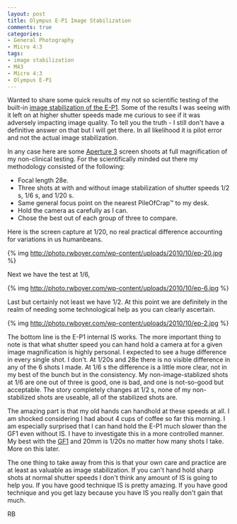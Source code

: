 ```yaml
---
layout: post
title: Olympus E-P1 Image Stabilization
comments: true
categories:
- General Photography
- Micro 4:3
tags:
- image stabilization
- M43
- Micro 4:3
- Olympus E-P1
---
```

Wanted to share some quick results of my not so scientific testing of the built-in <a href="http://www.amazon.com/gp/redirect.html?ie=UTF8&amp;location=http%3A%2F%2Fwww.amazon.com%2Fgp%2Foffer-listing%2FB002CGSYKS%3Fie%3DUTF8%26ref_%3Ddp_olp_new%26qid%3D1286031290%26sr%3D8-1%26condition%3Dnew&amp;tag=rbde-20&amp;linkCode=ur2&amp;camp=1789&amp;creative=390957">image stabilization of the E-P1</a>. Some of the results I was seeing with it left on at higher shutter speeds made me curious to see if it was adversely impacting image quality. To tell you the truth - I still don't have a definitive answer on that but I will get there. In all likelihood it is pilot error and not the actual image stabilization.

In any case here are some <a href="http://www.amazon.com/gp/redirect.html?ie=UTF8&amp;location=http%3A%2F%2Fwww.amazon.com%2Fgp%2Foffer-listing%2FB002I0JKSS%3Fie%3DUTF8%26ref_%3Dsr_1_1_olp%26s%3Delectronics%26qid%3D1286031490%26sr%3D1-1%26condition%3Dnew&amp;tag=rbde-20&amp;linkCode=ur2&amp;camp=1789&amp;creative=390957">Aperture 3</a> screen shoots at full magnification of my non-clinical testing. For the scientifically minded out there my methodology consisted of the following:
<ul>
	<li>Focal length 28e.</li>
	<li>Three shots at with and without image stabilization of shutter speeds 1/2 s, 1/6 s, and 1/20 s.</li>
	<li>Same general focus point on the nearest PileOfCrap™ to my desk.</li>
	<li>Hold the camera as carefully as I can.</li>
	<li>Chose the best out of each group of three to compare.</li>
</ul>
Here is the screen capture at 1/20, no real practical difference accounting for variations in us humanbeans.

{% img http://photo.rwboyer.com/wp-content/uploads/2010/10/ep-20.jpg %}

Next we have the test at 1/6,

{% img http://photo.rwboyer.com/wp-content/uploads/2010/10/ep-6.jpg %}

Last but certainly not least we have 1/2. At this point we are definitely in the realm of needing some technological help as you can clearly ascertain.

{% img http://photo.rwboyer.com/wp-content/uploads/2010/10/ep-2.jpg %}

The bottom line is the E-P1 internal IS works. The more important thing to note is that what shutter speed you can hand hold a camera at for a given image magnification is highly personal. I expected to see a huge difference in every single shot. I don't. At 1/20s and 28e there is no visible difference in any of the 6 shots I made. At 1/6 s the difference is a little more clear, not in my best of the bunch but in the consistency. My non-image-stablized shots at 1/6 are one out of three is good, one is bad, and one is not-so-good but acceptable. The story completely changes at 1/2 s, none of my non-stabilized shots are useable, all of the stabilized shots are.

The amazing part is that my old hands can handhold at these speeds at all. I am shocked considering I had about 4 cups of coffee so far this morning. I am especially surprised that I can hand hold the E-P1 much slower than the GF1 even without IS. I have to investigate this in a more controlled manner. My best with the <a href="http://www.amazon.com/gp/redirect.html?ie=UTF8&amp;location=http%3A%2F%2Fwww.amazon.com%2Fgp%2Foffer-listing%2FB002MUAEX4%3Fie%3DUTF8%26ref_%3Ddp_olp_new_map%26qid%3D1286031379%26sr%3D1-1%26condition%3Dnew&amp;tag=rbde-20&amp;linkCode=ur2&amp;camp=1789&amp;creative=390957">GF1</a> and 20mm is 1/20s no matter how many shots I take. More on this later.

The one thing to take away from this is that your own care and practice are at least as valuable as image stabilization. If you can't hand hold sharp shots at normal shutter speeds I don't think any amount of IS is going to help you. If you have good technique IS is pretty amazing. If you have good technique and you get lazy because you have IS you really don't gain that much.

RB
